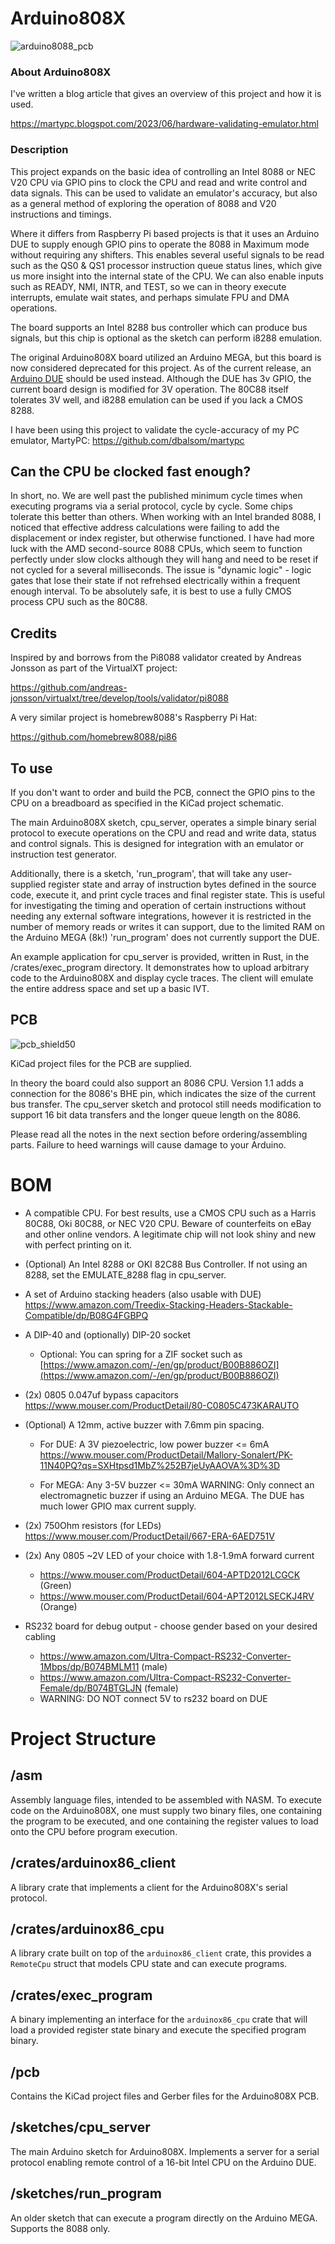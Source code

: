 # Arduino808X

![arduino8088_pcb](/images/render_v1_1.png)

### About Arduino808X

I've written a blog article that gives an overview of this project and how it is used.

https://martypc.blogspot.com/2023/06/hardware-validating-emulator.html

### Description

This project expands on the basic idea of controlling an Intel 8088 or NEC V20 CPU via GPIO pins to clock the CPU and
read and write control and data signals.
This can be used to validate an emulator's accuracy, but also as a general method of exploring the operation of 8088 and
V20 instructions and timings.

Where it differs from Raspberry Pi based projects is that it uses an Arduino DUE to supply enough GPIO pins to operate
the 8088 in Maximum mode without requiring any shifters. This enables several useful signals to be read such as the
QS0 & QS1 processor instruction queue status lines, which give us more insight into the internal state of the CPU. We
can also enable inputs such as READY, NMI, INTR, and TEST, so we can in theory execute interrupts, emulate wait states,
and perhaps simulate FPU and DMA operations.

The board supports an Intel 8288 bus controller which can produce bus signals, but this chip is optional as the sketch
can perform i8288 emulation.

The original Arduino808X board utilized an Arduino MEGA, but this board is now considered deprecated for this project.
As of the current release, an [Arduino DUE](https://store.arduino.cc/products/arduino-due) should be used instead.
Although the DUE has 3v GPIO, the current board design is modified for 3V operation. The 80C88 itself tolerates 3V well,
and i8288 emulation can be used if you lack a CMOS 8288.

I have been using this project to validate the cycle-accuracy of my PC emulator,
MartyPC: https://github.com/dbalsom/martypc

## Can the CPU be clocked fast enough?

In short, no. We are well past the published minimum cycle times when executing programs via a serial protocol, cycle by
cycle. Some chips tolerate this better than others. When working with an Intel branded 8088, I noticed that effective
address calculations were failing to add the displacement or index register, but otherwise functioned. I have had more
luck with the AMD second-source 8088 CPUs, which seem to function perfectly under slow clocks although they will hang
and need to be reset if not cycled for a several milliseconds. The issue is "dynamic logic" - logic gates that lose
their state if not refrehsed electrically within a frequent enough interval. To be absolutely safe, it is best to use a
fully CMOS process CPU such as the 80C88.

## Credits

Inspired by and borrows from the Pi8088 validator created by Andreas Jonsson as part of the VirtualXT project:

https://github.com/andreas-jonsson/virtualxt/tree/develop/tools/validator/pi8088

A very similar project is homebrew8088's Raspberry Pi Hat:

https://github.com/homebrew8088/pi86

## To use

If you don't want to order and build the PCB, connect the GPIO pins to the CPU on a breadboard as specified in the KiCad
project schematic.

The main Arduino808X sketch, cpu_server, operates a simple binary serial protocol to execute operations on the CPU and
read and write data, status and control signals. This is designed for integration with an emulator or instruction test
generator.

Additionally, there is a sketch, 'run_program', that will take any user-supplied register state and array of instruction
bytes defined in the source code, execute it, and print cycle traces and final register state. This is useful for
investigating the timing and operation of certain instructions without needing any external software integrations,
however it is restricted in the number of memory reads or writes it can support, due to the limited RAM on the Arduino
MEGA (8k!) 'run_program' does not currently support the DUE.

An example application for cpu_server is provided, written in Rust, in the /crates/exec_program directory. It
demonstrates how to upload arbitrary code to the Arduino808X and display cycle traces. The client will emulate the
entire address space and set up a basic IVT.

## PCB

![pcb_shield50](/images/pcb_v1_1.png)

KiCad project files for the PCB are supplied.

In theory the board could also support an 8086 CPU. Version 1.1 adds a connection for the 8086's BHE pin,
which indicates the size of the current bus transfer. The cpu_server sketch and protocol still needs modification to
support 16 bit data transfers and the longer queue length on the 8086.

Please read all the notes in the next section before ordering/assembling parts. Failure to heed warnings will cause
damage to your Arduino.

# BOM

- A compatible CPU. For best results, use a CMOS CPU such as a Harris 80C88, Oki 80C88, or NEC V20 CPU. Beware of
  counterfeits on eBay and other online vendors.
  A legitimate chip will not look shiny and new with perfect printing on it.

- (Optional) An Intel 8288 or OKI 82C88 Bus Controller. If not using an 8288, set the EMULATE_8288 flag in cpu_server.

- A set of Arduino stacking headers (also usable with DUE)
  https://www.amazon.com/Treedix-Stacking-Headers-Stackable-Compatible/dp/B08G4FGBPQ

- A DIP-40 and (optionally) DIP-20 socket
    - Optional: You can spring for a ZIF socket such
      as [https://www.amazon.com/-/en/gp/product/B00B886OZI](https://www.amazon.com/-/en/gp/product/B00B886OZI)

- (2x) 0805 0.047uf bypass capacitors
  https://www.mouser.com/ProductDetail/80-C0805C473KARAUTO

- (Optional) A 12mm, active buzzer with 7.6mm pin spacing.

    - For DUE: A 3V piezoelectric, low power buzzer <= 6mA
      https://www.mouser.com/ProductDetail/Mallory-Sonalert/PK-11N40PQ?qs=SXHtpsd1MbZ%252B7jeUyAAOVA%3D%3D

    - For MEGA: Any 3-5V buzzer <= 30mA
      WARNING: Only connect an electromagnetic buzzer if using an Arduino MEGA. The DUE has much lower GPIO max current
      supply.

- (2x) 750Ohm resistors (for LEDs)
  https://www.mouser.com/ProductDetail/667-ERA-6AED751V

- (2x) Any 0805 ~2V LED of your choice with 1.8-1.9mA forward current
    - https://www.mouser.com/ProductDetail/604-APTD2012LCGCK (Green)
    - https://www.mouser.com/ProductDetail/604-APT2012LSECKJ4RV (Orange)

- RS232 board for debug output - choose gender based on your desired cabling
    - https://www.amazon.com/Ultra-Compact-RS232-Converter-1Mbps/dp/B074BMLM11 (male)
    - https://www.amazon.com/Ultra-Compact-RS232-Converter-Female/dp/B074BTGLJN (female)
    - WARNING: DO NOT connect 5V to rs232 board on DUE

# Project Structure

## /asm

Assembly language files, intended to be assembled with NASM. To execute code on the Arduino808X, one must supply two
binary files, one containing the program to be executed, and one containing the register values to load onto the CPU
before program execution.

## /crates/arduinox86_client

A library crate that implements a client for the Arduino808X's serial protocol.

## /crates/arduinox86_cpu

A library crate built on top of the `arduinox86_client` crate, this provides a `RemoteCpu` struct that models CPU state
and can execute programs.

## /crates/exec_program

A binary implementing an interface for the `arduinox86_cpu` crate that will load a provided register state binary and
execute the specified program binary.

## /pcb

Contains the KiCad project files and Gerber files for the Arduino808X PCB.

## /sketches/cpu_server

The main Arduino sketch for Arduino808X. Implements a server for a serial protocol enabling remote control of a 16-bit
Intel CPU on the Arduino DUE.

## /sketches/run_program

An older sketch that can execute a program directly on the Arduino MEGA. Supports the 8088 only.

